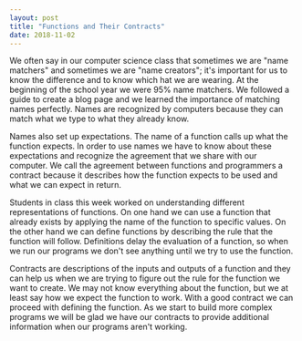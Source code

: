 ```yaml
---
layout: post
title: "Functions and Their Contracts"
date: 2018-11-02
---
```


We often say in our computer science class that sometimes we are "name matchers" and sometimes we are "name creators"; it's important for us to know the difference and to know which hat we are wearing. At the beginning of the school year we were 95% name matchers. We followed a guide to create a blog page and we learned the importance of matching names perfectly. Names are recognized by computers because they can match what we type to what they already know.

Names also set up expectations. The name of a function calls up what the function expects. In order to use names we have to know about these expectations and recognize the agreement that we share with our computer. We call the agreement between functions and programmers a contract because it describes how the function expects to be used and what we can expect in return.

Students in class this week worked on understanding different representations of functions. On one hand we can use a function that already exists by applying the name of the function to specific values. On the other hand we can define functions by describing the rule that the function will follow. Definitions delay the evaluation of a function, so when we run our programs we don't see anything until we try to use the function.

Contracts are descriptions of the inputs and outputs of a function and they can help us when we are trying to figure out the rule for the function we want to create. We may not know everything about the function, but we at least say how we expect the function to work. With a good contract we can proceed with defining the function. As we start to build more complex programs we will be glad we have our contracts to provide additional information when our programs aren't working.